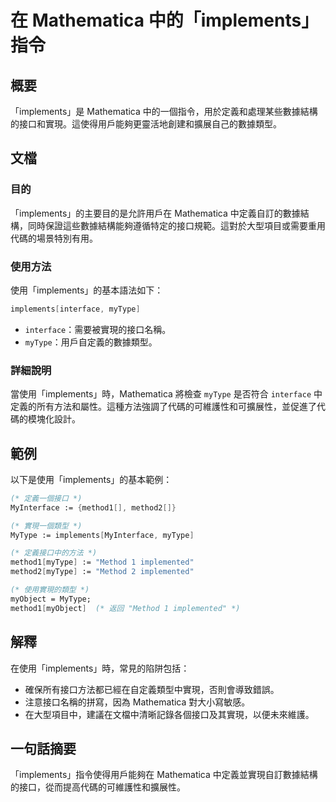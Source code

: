<!--
Meta Description: # 在 Mathematica 中的「implements」指令 ## 概要 「implements」是 Mathematica 中的一個指令，用於定義和處理某些數據結構的接口和實現。這使得用戶能夠更靈活地創建和擴展自己的數據類型。 ## 文檔 ### 目的 「implements」的主要目的是允許...
Meta Keywords: implements, mathematica, mytype, interface, method1
-->

# 在 Mathematica 中的「implements」指令

## 概要
「implements」是 Mathematica 中的一個指令，用於定義和處理某些數據結構的接口和實現。這使得用戶能夠更靈活地創建和擴展自己的數據類型。

## 文檔
### 目的
「implements」的主要目的是允許用戶在 Mathematica 中定義自訂的數據結構，同時保證這些數據結構能夠遵循特定的接口規範。這對於大型項目或需要重用代碼的場景特別有用。

### 使用方法
使用「implements」的基本語法如下：

```mathematica
implements[interface, myType]
```

- `interface`：需要被實現的接口名稱。
- `myType`：用戶自定義的數據類型。

### 詳細說明
當使用「implements」時，Mathematica 將檢查 `myType` 是否符合 `interface` 中定義的所有方法和屬性。這種方法強調了代碼的可維護性和可擴展性，並促進了代碼的模塊化設計。

## 範例
以下是使用「implements」的基本範例：

```mathematica
(* 定義一個接口 *)
MyInterface := {method1[], method2[]}

(* 實現一個類型 *)
MyType := implements[MyInterface, myType]

(* 定義接口中的方法 *)
method1[myType] := "Method 1 implemented"
method2[myType] := "Method 2 implemented"

(* 使用實現的類型 *)
myObject = MyType;
method1[myObject]  (* 返回 "Method 1 implemented" *)
```

## 解釋
在使用「implements」時，常見的陷阱包括：
- 確保所有接口方法都已經在自定義類型中實現，否則會導致錯誤。
- 注意接口名稱的拼寫，因為 Mathematica 對大小寫敏感。
- 在大型項目中，建議在文檔中清晰記錄各個接口及其實現，以便未來維護。

## 一句話摘要
「implements」指令使得用戶能夠在 Mathematica 中定義並實現自訂數據結構的接口，從而提高代碼的可維護性和擴展性。